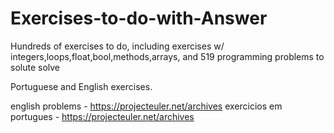 # Exercises-to-do-with-Answer
Hundreds of exercises to do, including exercises w/ integers,loops,float,bool,methods,arrays, and 519 programming problems to solute solve

Portuguese and English exercises.

english problems - https://projecteuler.net/archives
exercicios em portugues - https://projecteuler.net/archives
